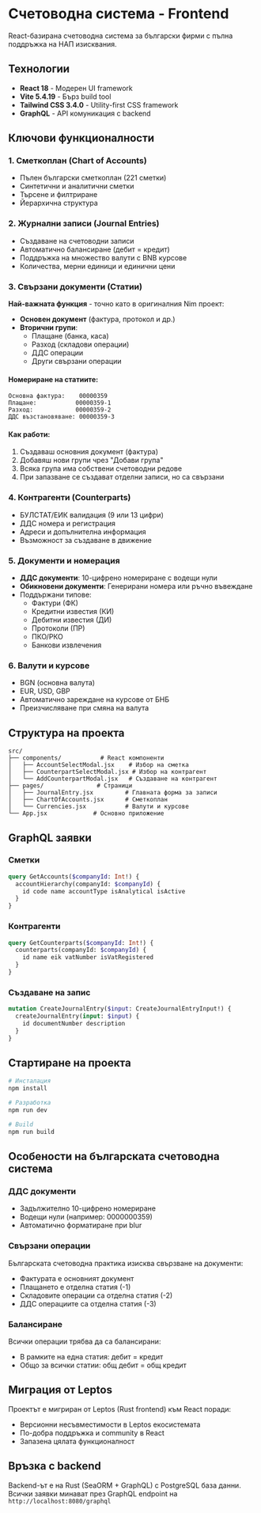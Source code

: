 # Счетоводна система - Frontend

React-базирана счетоводна система за български фирми с пълна поддръжка на НАП изисквания.

## Технологии

- **React 18** - Модерен UI framework
- **Vite 5.4.19** - Бърз build tool
- **Tailwind CSS 3.4.0** - Utility-first CSS framework
- **GraphQL** - API комуникация с backend

## Ключови функционалности

### 1. Сметкоплан (Chart of Accounts)
- Пълен български сметкоплан (221 сметки)
- Синтетични и аналитични сметки
- Търсене и филтриране
- Йерархична структура

### 2. Журнални записи (Journal Entries)
- Създаване на счетоводни записи
- Автоматично балансиране (дебит = кредит)
- Поддръжка на множество валути с BNB курсове
- Количества, мерни единици и единични цени

### 3. Свързани документи (Статии)
**Най-важната функция** - точно като в оригиналния Nim проект:

- **Основен документ** (фактура, протокол и др.)
- **Вторични групи**:
  - Плащане (банка, каса)
  - Разход (складови операции)  
  - ДДС операции
  - Други свързани операции

#### Номериране на статиите:
```
Основна фактура:    00000359
Плащане:           00000359-1
Разход:            00000359-2
ДДС възстановяване: 00000359-3
```

#### Как работи:
1. Създаваш основния документ (фактура)
2. Добавяш нови групи чрез "Добави група"
3. Всяка група има собствени счетоводни редове
4. При запазване се създават отделни записи, но са свързани

### 4. Контрагенти (Counterparts)
- БУЛСТАТ/ЕИК валидация (9 или 13 цифри)
- ДДС номера и регистрация
- Адреси и допълнителна информация
- Възможност за създаване в движение

### 5. Документи и номерация
- **ДДС документи**: 10-цифрено номериране с водещи нули
- **Обикновени документи**: Генерирани номера или ръчно въвеждане
- Поддържани типове:
  - Фактури (ФК)
  - Кредитни известия (КИ)
  - Дебитни известия (ДИ)
  - Протоколи (ПР)
  - ПКО/РКО
  - Банкови извлечения

### 6. Валути и курсове
- BGN (основна валута)
- EUR, USD, GBP
- Автоматично зареждане на курсове от БНБ
- Преизчисляване при смяна на валута

## Структура на проекта

```
src/
├── components/           # React компоненти
│   ├── AccountSelectModal.jsx    # Избор на сметка
│   ├── CounterpartSelectModal.jsx # Избор на контрагент
│   └── AddCounterpartModal.jsx   # Създаване на контрагент
├── pages/               # Страници
│   ├── JournalEntry.jsx         # Главната форма за записи
│   ├── ChartOfAccounts.jsx      # Сметкоплан
│   └── Currencies.jsx           # Валути и курсове
└── App.jsx             # Основно приложение
```

## GraphQL заявки

### Сметки
```graphql
query GetAccounts($companyId: Int!) {
  accountHierarchy(companyId: $companyId) {
    id code name accountType isAnalytical isActive
  }
}
```

### Контрагенти
```graphql
query GetCounterparts($companyId: Int!) {
  counterparts(companyId: $companyId) {
    id name eik vatNumber isVatRegistered
  }
}
```

### Създаване на запис
```graphql
mutation CreateJournalEntry($input: CreateJournalEntryInput!) {
  createJournalEntry(input: $input) {
    id documentNumber description
  }
}
```

## Стартиране на проекта

```bash
# Инсталация
npm install

# Разработка
npm run dev

# Build
npm run build
```

## Особености на българската счетоводна система

### ДДС документи
- Задължително 10-цифрено номериране
- Водещи нули (например: 0000000359)
- Автоматично форматиране при blur

### Свързани операции
Българската счетоводна практика изисква свързване на документи:
- Фактурата е основният документ
- Плащането е отделна статия (-1)
- Складовите операции са отделна статия (-2)
- ДДС операциите са отделна статия (-3)

### Балансиране
Всички операции трябва да са балансирани:
- В рамките на една статия: дебит = кредит
- Общо за всички статии: общ дебит = общ кредит

## Миграция от Leptos

Проектът е мигриран от Leptos (Rust frontend) към React поради:
- Версионни несъвместимости в Leptos екосистемата
- По-добра поддръжка и community в React
- Запазена цялата функционалност

## Връзка с backend

Backend-ът е на Rust (SeaORM + GraphQL) с PostgreSQL база данни.
Всички заявки минават през GraphQL endpoint на `http://localhost:8080/graphql`
